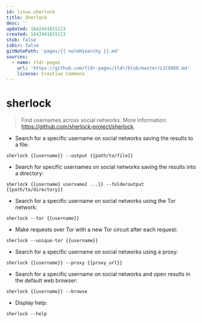 ```yaml
---
id: linux.sherlock
title: Sherlock
desc: ''
updated: 1642441815113
created: 1642441815113
stub: false
isDir: false
gitNotePath: 'pages/{{ noteHiearchy }}.md'
sources:
  - name: tldr-pages
    url: 'https://github.com/tldr-pages/tldr/blob/master/LICENSE.md'
    license: Creative Commons
---
```

# sherlock

> Find usernames across social networks.
> More information: <https://github.com/sherlock-project/sherlock>.

- Search for a specific username on social networks saving the results to a file:

`sherlock {{username}} --output {{path/to/file}}`

- Search for specific usernames on social networks saving the results into a directory:

`sherlock {{username1 username2 ...}} --folderoutput {{path/to/directory}}`

- Search for a specific username on social networks using the Tor network:

`sherlock --tor {{username}}`

- Make requests over Tor with a new Tor circuit after each request:

`sherlock --unique-tor {{username}}`

- Search for a specific username on social networks using a proxy:

`sherlock {{username}} --proxy {{proxy_url}}`

- Search for a specific username on social networks and open results in the default web browser:

`sherlock {{username}} --browse`

- Display help:

`sherlock --help`

